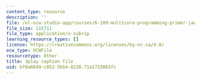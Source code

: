 ```yaml
---
content_type: resource
description: ''
file: /ol-ocw-studio-app/courses/6-189-multicore-programming-primer-january-iap-2007/bf0a6649c8525b54822871a1733863fc_WikcTwXQXfA.vtt
file_size: 115711
file_type: application/x-subrip
learning_resource_types: []
license: https://creativecommons.org/licenses/by-nc-sa/4.0/
ocw_type: OCWFile
resourcetype: Other
title: 3play caption file
uid: bf0a6649-c852-5b54-8228-71a1733863fc
---
```

